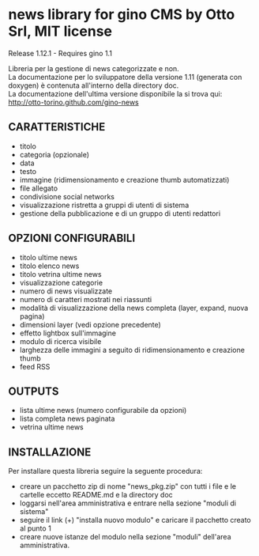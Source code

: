 news library for gino CMS by Otto Srl, MIT license
===================================================================
Release 1.12.1 - Requires gino 1.1

Libreria per la gestione di news categorizzate e non.   
La documentazione per lo sviluppatore della versione 1.11 (generata con doxygen) è contenuta all'interno della directory doc.   
La documentazione dell'ultima versione disponibile la si trova qui:    
http://otto-torino.github.com/gino-news

CARATTERISTICHE
------------------------------
- titolo
- categoria (opzionale)
- data
- testo
- immagine (ridimensionamento e creazione thumb automatizzati)
- file allegato
- condivisione social networks
- visualizzazione ristretta a gruppi di utenti di sistema
- gestione della pubblicazione e di un gruppo di utenti redattori

OPZIONI CONFIGURABILI
------------------------------
- titolo ultime news
- titolo elenco news
- titolo vetrina ultime news
- visualizzazione categorie
- numero di news visualizzate
- numero di caratteri mostrati nei riassunti
- modalità di visualizzazione della news completa (layer, expand, nuova pagina)
- dimensioni layer (vedi opzione precedente)
- effetto lightbox sull'immagine
- modulo di ricerca visibile
- larghezza delle immagini a seguito di ridimensionamento e creazione thumb
- feed RSS

OUTPUTS
------------------------------
- lista ultime news (numero configurabile da opzioni)
- lista completa news paginata
- vetrina ultime news

INSTALLAZIONE
------------------------------
Per installare questa libreria seguire la seguente procedura:

- creare un pacchetto zip di nome "news_pkg.zip" con tutti i file e le cartelle eccetto README.md e la directory doc
- loggarsi nell'area amministrativa e entrare nella sezione "moduli di sistema"
- seguire il link (+) "installa nuovo modulo" e caricare il pacchetto creato al punto 1
- creare nuove istanze del modulo nella sezione "moduli" dell'area amministrativa.
